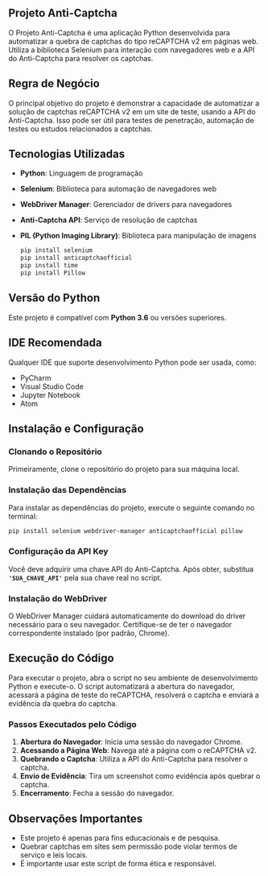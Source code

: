 ## **Projeto Anti-Captcha**

O Projeto Anti-Captcha é uma aplicação Python desenvolvida para automatizar a quebra de captchas do tipo reCAPTCHA v2 em páginas web. Utiliza a biblioteca Selenium para interação com navegadores web e a API do Anti-Captcha para resolver os captchas.

## **Regra de Negócio**

O principal objetivo do projeto é demonstrar a capacidade de automatizar a solução de captchas reCAPTCHA v2 em um site de teste, usando a API do Anti-Captcha. Isso pode ser útil para testes de penetração, automação de testes ou estudos relacionados a captchas.

## **Tecnologias Utilizadas**

- **Python**: Linguagem de programação
- **Selenium**: Biblioteca para automação de navegadores web
- **WebDriver Manager**: Gerenciador de drivers para navegadores
- **Anti-Captcha API**: Serviço de resolução de captchas
- **PIL (Python Imaging Library)**: Biblioteca para manipulação de imagens
    
    ```bash
    pip install selenium
    pip install anticaptchaofficial
    pip install time
    pip install Pillow
    ```
    

## **Versão do Python**

Este projeto é compatível com **Python 3.6** ou versões superiores.

## **IDE Recomendada**

Qualquer IDE que suporte desenvolvimento Python pode ser usada, como:

- PyCharm
- Visual Studio Code
- Jupyter Notebook
- Atom

## **Instalação e Configuração**

### **Clonando o Repositório**

Primeiramente, clone o repositório do projeto para sua máquina local.

### **Instalação das Dependências**

Para instalar as dependências do projeto, execute o seguinte comando no terminal:

```bash
pip install selenium webdriver-manager anticaptchaofficial pillow
```

### **Configuração da API Key**

Você deve adquirir uma chave API do Anti-Captcha. Após obter, substitua **`'SUA_CHAVE_API'`** pela sua chave real no script.

### **Instalação do WebDriver**

O WebDriver Manager cuidará automaticamente do download do driver necessário para o seu navegador. Certifique-se de ter o navegador correspondente instalado (por padrão, Chrome).

## **Execução do Código**

Para executar o projeto, abra o script no seu ambiente de desenvolvimento Python e execute-o. O script automatizará a abertura do navegador, acessará a página de teste do reCAPTCHA, resolverá o captcha e enviará a evidência da quebra do captcha.

### **Passos Executados pelo Código**

1. **Abertura do Navegador**: Inicia uma sessão do navegador Chrome.
2. **Acessando a Página Web**: Navega até a página com o reCAPTCHA v2.
3. **Quebrando o Captcha**: Utiliza a API do Anti-Captcha para resolver o captcha.
4. **Envio de Evidência**: Tira um screenshot como evidência após quebrar o captcha.
5. **Encerramento**: Fecha a sessão do navegador.

## **Observações Importantes**

- Este projeto é apenas para fins educacionais e de pesquisa.
- Quebrar captchas em sites sem permissão pode violar termos de serviço e leis locais.
- É importante usar este script de forma ética e responsável.
